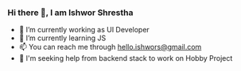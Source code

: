 ### Hi there 👋, I am Ishwor Shrestha

<!--
**ishwors/ishwors** is a ✨ _special_ ✨ repository because its `README.md` (this file) appears on your GitHub profile.

Here are some ideas to get you started:

- 👯 I’m looking to collaborate on ...
- 🤔 I’m looking for help with ...
- 💬 Ask me about ...
- 😄 Pronouns: ...
- ⚡ Fun fact: ...
-->

- 🔭 I’m currently working as UI Developer
- 🌱 I’m currently learning JS
- 📫 You can reach me through hello.ishwors@gmail.com
- 👯 I'm seeking help from backend stack to work on Hobby Project


